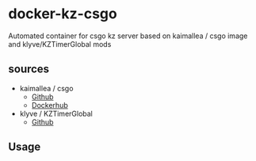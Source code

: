 # docker-kz-csgo
Automated container for csgo kz server based on kaimallea / csgo image and klyve/KZTimerGlobal mods

## sources
- kaimallea / csgo
  - [Github](https://github.com/kaimallea/csgo)
  - [Dockerhub](https://hub.docker.com/r/kmallea/csgo)
- klyve / KZTimerGlobal
  - [Github](https://github.com/klyve/KZTimerGlobal)

## Usage
